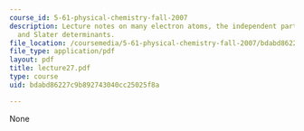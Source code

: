```yaml
---
course_id: 5-61-physical-chemistry-fall-2007
description: Lecture notes on many electron atoms, the independent particle model,
  and Slater determinants.
file_location: /coursemedia/5-61-physical-chemistry-fall-2007/bdabd86227c9b892743040cc25025f8a_lecture27.pdf
file_type: application/pdf
layout: pdf
title: lecture27.pdf
type: course
uid: bdabd86227c9b892743040cc25025f8a

---
```

None